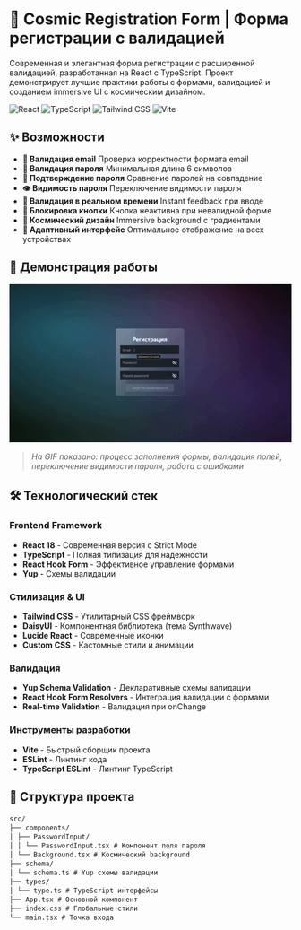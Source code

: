 # 🔐 Cosmic Registration Form | Форма регистрации с валидацией

Современная и элегантная форма регистрации с расширенной валидацией, разработанная на React с TypeScript. Проект демонстрирует лучшие практики работы с формами, валидацией и созданием immersive UI с космическим дизайном.

![React](https://img.shields.io/badge/React-20232A?style=for-the-badge&logo=react&logoColor=61DAFB)
![TypeScript](https://img.shields.io/badge/TypeScript-007ACC?style=for-the-badge&logo=typescript&logoColor=white)
![Tailwind CSS](https://img.shields.io/badge/Tailwind_CSS-38B2AC?style=for-the-badge&logo=tailwind-css&logoColor=white)
![Vite](https://img.shields.io/badge/Vite-B73BFE?style=for-the-badge&logo=vite&logoColor=FFD62E)

## ✨ Возможности

- **📧 Валидация email** Проверка корректности формата email
- **🔐 Валидация пароля** Минимальная длина 6 символов
- **🔄 Подтверждение пароля** Сравнение паролей на совпадение
- **👁️ Видимость пароля** Переключение видимости пароля
- **🎯 Валидация в реальном времени** Instant feedback при вводе
- **🚫 Блокировка кнопки** Кнопка неактивна при невалидной форме
- **🌌 Космический дизайн** Immersive background с градиентами
- **📱 Адаптивный интерфейс** Оптимальное отображение на всех устройствах

## 🎥 Демонстрация работы

<!-- ВСТАВЬТЕ ВАШУ GIF-АНИМАЦИЮ ЗДЕСЬ -->
![Демонстрация работы формы регистрации](./form.gif)
<!-- ЗАМЕНИТЕ ВЫШЕСТОЯЩУЮ ССЫЛКУ НА ВАШУ REAL GIF -->

> *На GIF показано: процесс заполнения формы, валидация полей, переключение видимости пароля, работа с ошибками*

## 🛠️ Технологический стек

### Frontend Framework
- **React 18** - Современная версия с Strict Mode
- **TypeScript** - Полная типизация для надежности
- **React Hook Form** - Эффективное управление формами
- **Yup** - Схемы валидации

### Стилизация & UI
- **Tailwind CSS** - Утилитарный CSS фреймворк
- **DaisyUI** - Компонентная библиотека (тема Synthwave)
- **Lucide React** - Современные иконки
- **Custom CSS** - Кастомные стили и анимации

### Валидация
- **Yup Schema Validation** - Декларативные схемы валидации
- **React Hook Form Resolvers** - Интеграция валидации с формами
- **Real-time Validation** - Валидация при onChange

### Инструменты разработки
- **Vite** - Быстрый сборщик проекта
- **ESLint** - Линтинг кода
- **TypeScript ESLint** - Линтинг TypeScript

## 📁 Структура проекта
```
src/
├── components/
│ ├── PasswordInput/
│ │ └── PasswordInput.tsx # Компонент поля пароля
│ └── Background.tsx # Космический background
├── schema/
│ └── schema.ts # Yup схемы валидации
├── types/
│ └── type.ts # TypeScript интерфейсы
├── App.tsx # Основной компонент
├── index.css # Глобальные стили
└── main.tsx # Точка входа
```
